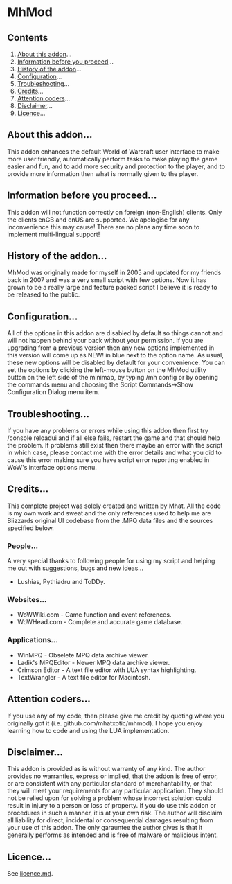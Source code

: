 # MhMod

## Contents
1. [About this addon](#about-this-addon)…
2. [Information before you proceed](#information-before-you-proceed)…
3. [History of the addon](#history-of-the-addon)…
4. [Configuration](#configuration)…
5. [Troubleshooting](#troubleshooting)…
6. [Credits](#credits)…
7. [Attention coders](#attention-coders)…
8. [Disclaimer](#disclaimer)…
9. [Licence](#licence)…

## About this addon…
This addon enhances the default World of Warcraft user interface to make more user friendly, automatically perform tasks to make playing the game easier and fun, and to add more security and protection to the player, and to provide more information then what is normally given to the player.

## Information before you proceed…
This addon will not function correctly on foreign (non-English) clients. Only the clients enGB and enUS are supported. We apologise for any inconvenience this may cause! There are no plans any time soon to implement multi-lingual support!

## History of the addon…
MhMod was originally made for myself in 2005 and updated for my friends back in 2007 and was a very small script with few options. Now it has grown to be a really large and feature packed script I believe it is ready to be released to the public.

## Configuration…
All of the options in this addon are disabled by default so things cannot and will not happen behind your back without your permission. If you are upgrading from a previous version then any new options implemented in this version will come up as NEW! in blue next to the option name. As usual, these new options will be disabled by default for your convenience. You can set the options by clicking the left-mouse button on the MhMod utility button on the left side of the minimap, by typing /mh config or by opening the commands menu and choosing the Script Commands->Show Configuration Dialog menu item.

## Troubleshooting…
If you have any problems or errors while using this addon then first try /console reloadui and if all else fails, restart the game and that should help the problem. If problems still exist then there maybe an error with the script in which case, please contact me with the error details and what you did to cause this error making sure you have script error reporting enabled in WoW's interface options menu.

## Credits…
This complete project was solely created and written by Mhat. All the code is my own work and sweat and the only references used to help me are Blizzards original UI codebase from the .MPQ data files and the sources specified below.

### People…
A very special thanks to following people for using my script and helping me out with suggestions, bugs and new ideas…
* Lushias, Pythiadru and ToDDy.

### Websites…
* WoWWiki.com - Game function and event references.
* WoWHead.com - Complete and accurate game database.

### Applications…
* WinMPQ - Obselete MPQ data archive viewer.
* Ladik's MPQEditor - Newer MPQ data archive viewer.
* Crimson Editor - A text file editor with LUA syntax highlighting.
* TextWrangler - A text file editor for Macintosh.

## Attention coders…
If you use any of my code, then please give me credit by quoting where you originally got it (i.e. github.com/mhatxotic/mhmod). I hope you enjoy learning how to code and using the LUA implementation.

## Disclaimer…
This addon is provided as is without warranty of any kind. The author provides no warranties, express or implied, that the addon is free of error, or are consistent with any particular standard of merchantability, or that they will meet your requirements for any particular application. They should not be relied upon for solving a problem whose incorrect solution could result in injury to a person or loss of property. If you do use this addon or procedures in such a manner, it is at your own risk. The author will disclaim all liability for direct, incidental or consequential damages resulting from your use of this addon. The only garauntee the author gives is that it generally performs as intended and is free of malware or malicious intent.

## Licence…
See [licence.md](licence.md).
